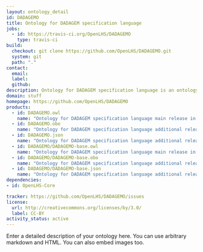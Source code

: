 ```yaml
---
layout: ontology_detail
id: DADAGEMO
title: Ontology for DADAGEM specification language
jobs:
  - id: https://travis-ci.org/OpenLHS/DADAGEMO
    type: travis-ci
build:
  checkout: git clone https://github.com/OpenLHS/DADAGEMO.git
  system: git
  path: "."
contact:
  email: 
  label: 
  github: 
description: Ontology for DADAGEM specification language is an ontology...
domain: stuff
homepage: https://github.com/OpenLHS/DADAGEMO
products:
  - id: DADAGEMO.owl
    name: "Ontology for DADAGEM specification language main release in OWL format"
  - id: DADAGEMO.obo
    name: "Ontology for DADAGEM specification language additional release in OBO format"
  - id: DADAGEMO.json
    name: "Ontology for DADAGEM specification language additional release in OBOJSon format"
  - id: DADAGEMO/DADAGEMO-base.owl
    name: "Ontology for DADAGEM specification language main release in OWL format"
  - id: DADAGEMO/DADAGEMO-base.obo
    name: "Ontology for DADAGEM specification language additional release in OBO format"
  - id: DADAGEMO/DADAGEMO-base.json
    name: "Ontology for DADAGEM specification language additional release in OBOJSon format"
dependencies:
- id: OpenLHS-Core

tracker: https://github.com/OpenLHS/DADAGEMO/issues
license:
  url: http://creativecommons.org/licenses/by/3.0/
  label: CC-BY
activity_status: active
---
```


Enter a detailed description of your ontology here. You can use arbitrary markdown and HTML.
You can also embed images too.

